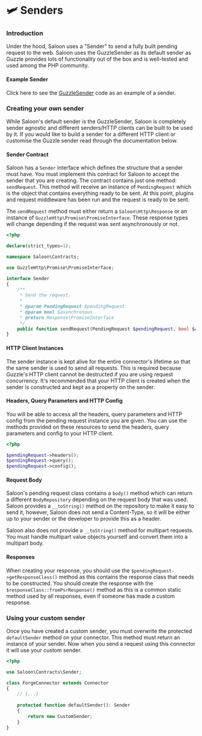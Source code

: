 # 🛩 Senders

### Introduction

Under the hood, Saloon uses a "Sender" to send a fully built pending request to the web. Saloon uses the GuzzleSender as its default sender as Guzzle provides lots of functionality out of the box and is well-tested and used among the PHP community.

#### Example Sender

Click here to see the [GuzzleSender](https://github.com/Sammyjo20/Saloon/blob/v2/src/Http/Senders/GuzzleSender.php) code as an example of a sender.

### Creating your own sender

While Saloon's default sender is the GuzzleSender, Saloon is completely sender agnostic and different senders/HTTP clients can be built to be used by it. If you would like to build a sender for a different HTTP client or customise the Guzzle sender read through the documentation below.

#### Sender Contract

Saloon has a `Sender` interface which defines the structure that a sender must have. You must implement this contract for Saloon to accept the sender that you are creating. The contract contains just one method: `sendRequest`. This method will receive an instance of `PendingRequest` which is the object that contains everything ready to be sent. At this point, plugins and request middleware has been run and the request is ready to be sent.

The `sendRequest` method must either return a `Saloon\Http\Response` or an instance of `GuzzleHttp\Promise\PromiseInterface`. These response types will change depending if the request was sent asynchronously or not.

```php
<?php

declare(strict_types=1);

namespace Saloon\Contracts;

use GuzzleHttp\Promise\PromiseInterface;

interface Sender
{
    /**
     * Send the request.
     *
     * @param PendingRequest $pendingRequest
     * @param bool $asynchronous
     * @return Response|PromiseInterface
     */
    public function sendRequest(PendingRequest $pendingRequest, bool $asynchronous = false): Response|PromiseInterface;
}
```

#### HTTP Client Instances

The sender instance is kept alive for the entire connector's lifetime so that the same sender is used to send all requests. This is required because Guzzle's HTTP client cannot be destructed if you are using request concurrency. It's recommended that your HTTP client is created when the sender is constructed and kept as a property on the sender.&#x20;

#### Headers, Query Parameters and HTTP Config

You will be able to access all the headers, query parameters and HTTP config from the pending request instance you are given. You can use the methods provided on these resources to send the headers, query parameters and config to your HTTP client.

```php
<?php

$pendingRequest->headers();
$pendingRequest->query();
$pendingRequest->config();
```

#### Request Body

Saloon's pending request class contains a `body()` method which can return a different `BodyRepository` depending on the request body that was used. Saloon provides a `__toString()` method on the repository to make it easy to send it, however, Saloon does not send a Content-Type, so it will be either up to your sender or the developer to provide this as a header.&#x20;

Saloon also does not provide a `__toString()` method for multipart requests. You must handle multipart value objects yourself and convert them into a multipart body.

#### Responses

When creating your response, you should use the `$pendingRequest->getResponseClass()` method as this contains the response class that needs to be constructed. You should create the response with the `$responseClass::fromPsrResponse()` method as this is a common static method used by all responses, even if someone has made a custom response.

### Using your custom sender

Once you have created a custom sender, you must overwrite the protected `defaultSender` method on your connector. This method must return an instance of your sender. Now when you send a request using this connector it will use your custom sender.

```php
<?php

use Saloon\Contracts\Sender;

class ForgeConnector extends Connector
{
    // {...}
    
    protected function defaultSender(): Sender
    {
        return new CustomSender;
    }
}
```
